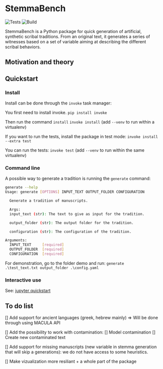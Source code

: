# StemmaBench

![Tests](https://github.com/metz-theolab/stemmabench/workflows/Unittests%20and%20lint/badge.svg)
![Build](https://github.com/metz-theolab/stemmabench/workflows/Build/badge.svg)

StemmaBench is a Python package for quick generation of artificial, synthetic scribal traditions. From an original text, it generates a series of witnesses based on a set of variable aiming at describing the different scribal behaviors.

## Motivation and theory

## Quickstart

### Install

Install can be done through the `invoke` task manager:

You first need to install invoke.
`pip install invoke`

Then run the command `install`
`invoke install`
(add `--venv` to run within a virtualenv)

If you want to run the tests, install the package in test mode:
`invoke install --extra test`

You can run the tests:
`invoke test`
(add `--venv` to run within the same virtualenv)

### Command line

A possible way to generate a tradition is running the `generate` command:

```bash
generate --help
Usage: generate [OPTIONS] INPUT_TEXT OUTPUT_FOLDER CONFIGURATION

  Generate a tradition of manuscripts.

  Args:
  input_text (str): The text to give as input for the tradition.

  output_folder (str): The output folder for the tradition.

  configuration (str): The configuration of the tradition.

Arguments:
  INPUT_TEXT     [required]
  OUTPUT_FOLDER  [required]
  CONFIGURATION  [required]
```

For demonstration, go to the folder demo and run:
`generate .\test_text.txt output_folder .\config.yaml`

### Interactive use

See: [jupyter quickstart](https://github.com/SphRbtHyk/stemmabench/blob/main/docs/quickstart.ipynb)

## To do list

[] Add support for ancient languages (greek, hebrew mainly) => Will be done through using MACULA API

[] Add the possibility to work with contamination:
  [] Model contamination
  [] Create new contaminated text

[] Add support for missing manuscripts (new variable in stemma generation that will skip a generations): we do not have access to some heuristics.

[] Make vizualization more resiliant + a whole part of the package
